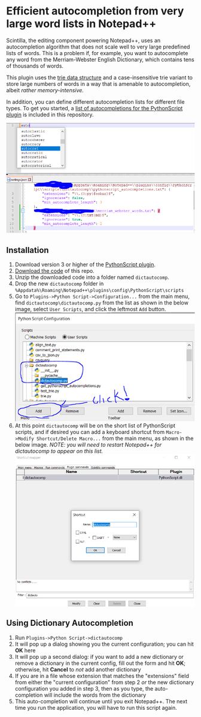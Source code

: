 # Efficient autocompletion from very large word lists in Notepad++

Scintilla, the editing component powering Notepad++, uses an autocompletion algorithm that does not scale well to very large predefined lists of words. This is a problem if, for example, you want to autocomplete any word from the Merriam-Webster English Dictionary, which contains tens of thousands of words.

This plugin uses the [trie data structure](https://en.wikipedia.org/wiki/Trie) and a case-insensitive trie variant to store large numbers of words in a way that is amenable to autocompletion, albeit *rather memory-intensive.*

In addition, you can define different autocompletion lists for different file types. To get you started, a [list of autocompletions for the PythonScript plugin](/pythonscript_autocompletions.txt) is included in this repository.

![example of autocompletion with this plugin](/example.PNG)

## Installation

1. Download version 3 or higher of the [PythonScript plugin](https://github.com/bruderstein/PythonScript/releases).
2. [Download the code](https://github.com/molsonkiko/dictautocomp/raw/main/dictautocomp.zip) of this repo.
3. Unzip the downloaded code into a folder named `dictautocomp`.
4. Drop the new `dictautocomp` folder in `%Appdata%\Roaming\Notepad++\plugins\config\PythonScript\scripts`
5. Go to `Plugins->Python Script->Configuration...` from the main menu, find `dictautocomp\dictautocomp.py` from the list as shown in the below image, select `User Scripts`, and click the leftmost `Add` button.
    ![Add dictautocomp to PythonScript plugin menu](/add_dictautocomp_to_plugin_menu.PNG)
6. At this point `dictautocomp` will be on the short list of PythonScript scripts, and if desired you can add a keyboard shortcut from `Macro->Modify Shortcut/Delete Macro...` from the main menu, as shown in the below image. *NOTE: you will need to restart Notepad++ for dictautocomp to appear on this list.*
    ![Add keyboard shortcut for dictautocomp](/add_dictautocomp_keyboard_shortcut.PNG)
    
## Using Dictionary Autocompletion

1. Run `Plugins->Python Script->dictautocomp`
2. It will pop up a dialog showing you the current configuration; you can hit __OK__ here
3. It will pop up a second dialog: if you want to add a new dictionary or remove a dictionary in the current config, fill out the form and hit __OK__; otherwise, hit __Cancel__ to *not* add another dictionary
4. If you are in a file whose extension that matches the "extensions" field from either the "current configuration" from step 2 *or* the new dictionary configuration you added in step 3, then as you type, the auto-completion will include the words from the dictionary
5. This auto-completion will continue until you exit Notepad++. The next time you run the application, you will have to run this script again.